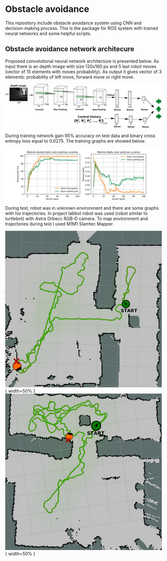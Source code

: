 # Obstacle avoidance

This repository include obstacle avoidance system using CNN and decision-making process. This is the package for ROS system with trained neural networks and some helpful scripts.


## Obstacle avoidance network architecure

Proposed convolutional neural network architecture is presented below. As input there is an depth image with size 120x160 px and 5 last robot moves (vector of 15 elements with moves probability). As output it gives vector of 3 elements: probability of left move, forward move or right move. 

![architecture](images/architecture.png)


During training network gain 95% accuracy on test data and binary cross entropy loss equal to 0.0275. The training graphs are showed below.

![graphs](images/training_graphs.png)


During test, robot was in unknown environment and there are some graphs with his trajectories. In project labbot robot was used (robot similar to turtlebot) with Astra Orbecc RGB-D camera. To map environment and trajectories during test I used M1M1 Slamtec Mapper.


![test1](images/test1.png){ width=50% } ![test2](images/test2.png){ width=50% }



